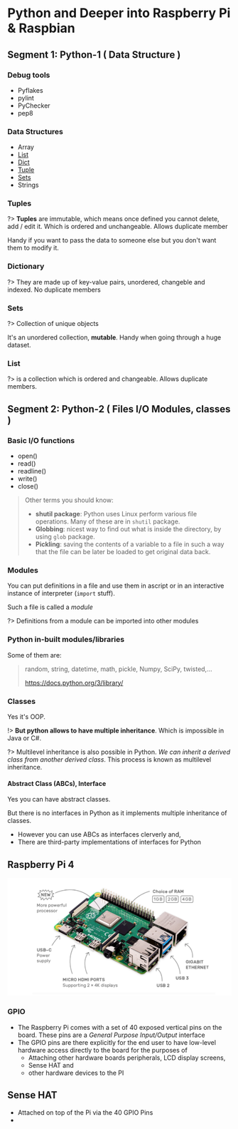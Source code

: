 # Python and Deeper into Raspberry Pi & Raspbian

## Segment 1: Python-1 ( Data Structure )

### Debug tools

-   Pyflakes
-   pylint
-   PyChecker
-   pep8

### Data Structures

-   Array
-   [List](#List)
-   [Dict](#Dictionary)
-   [Tuple](#Tuples)
-   [Sets](#Sets)
-   Strings

### Tuples

?> **Tuples** are immutable, which means once defined you cannot delete, add / edit it. Which is ordered and unchangeable. Allows duplicate member

Handy if you want to pass the data to someone else but you don't want them to modify it.

### Dictionary

?> They are made up of key-value pairs, unordered, changeble and indexed. No duplicate members

### Sets

?> Collection of unique objects

It's an unordered collection, **mutable**. Handy when going through a huge dataset.

### List

?> is a collection which is ordered and changeable. Allows duplicate members.

## Segment 2: Python-2 ( Files I/O Modules, classes )

### Basic I/O functions

-   open()
-   read()
-   readline()
-   write()
-   close()

>   Other terms you should know:
>
>   -   **shutil package**: Python uses Linux perform various file operations. Many of these are in `shutil` package.
>   -   **Globbing**: nicest way to find out what is inside the directory, by using `glob` package.
>   -   **Pickling**:  saving the contents of a variable to a file in such a way that the file can be later be loaded to get original data back.

### Modules

You can put definitions in a file and use them in ascript or in an interactive instance of interpreter (`import` stuff).

Such a file is called a *module*

?> Definitions from a module can be imported into other modules 

### Python in-built modules/libraries

Some of them are:

>   random, string, datetime, math, pickle, Numpy, SciPy, twisted,...
>
>   https://docs.python.org/3/library/

### Classes

Yes it's OOP.

!> **But python allows to have multiple inheritance**. Which is impossible in Java or C#.

?> Multilevel inheritance is also possible in Python. *We can inherit a derived class from another derived class*. This process is known as multilevel inheritance.

#### Abstract Class (ABCs), Interface

Yes you can have abstract classes.

But there is no interfaces in Python as it implements multiple inheritance of classes. 

-   However you can use ABCs as interfaces clerverly and,
-   There are third-party implementations of interfaces for Python

## Raspberry Pi 4

![image-20200310140127482](Week02.assets/image-20200310140127482.png)

### GPIO

-   The Raspberry Pi comes with a set of 40 exposed vertical pins on the board. These pins are a *General Purpose Input/Output* interface
-   The GPIO pins are there explicitly for the end user to have low-level hardware access directly to the board for the purposes of
    -   Attaching other hardware boards peripherals, LCD display screens,
    -   Sense HAT and 
    -   other hardware devices to the PI

## Sense HAT

-   Attached on top of the Pi via the 40 GPIO Pins
-   

